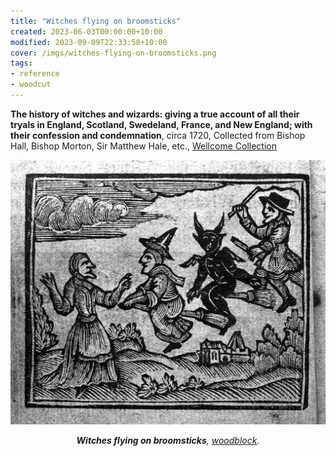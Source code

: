 ```yaml
---
title: "Witches flying on broomsticks"
created: 2023-06-03T00:00:00+10:00
modified: 2023-09-09T22:33:58+10:00
cover: /imgs/witches-flying-on-broomsticks.png
tags:
- reference
- woodcut
---
```


**The history of witches and wizards: giving a true account of all their tryals in England, Scotland, Swedeland, France, and New England; with their confession and condemnation**, circa 1720, Collected from Bishop Hall, Bishop Morton, Sir Matthew Hale, etc., [Wellcome Collection](https://wellcomecollection.org/works/abkab8tq/images?id=a3nuy2zq)

![Witches flying on broomsticks](imgs/witches-flying-on-broomsticks.png)
*<center>**Witches flying on broomsticks**, [woodblock](woodblock.md).</center>*